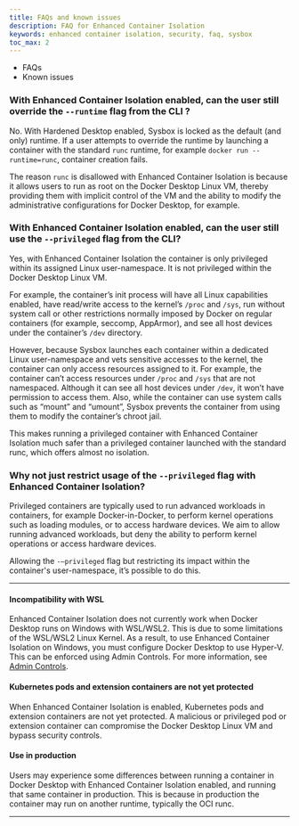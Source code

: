 ```yaml
---
title: FAQs and known issues
description: FAQ for Enhanced Container Isolation 
keywords: enhanced container isolation, security, faq, sysbox
toc_max: 2
---
```


<ul class="nav nav-tabs">
  <li class="active"><a data-toggle="tab" data-target="#tab3">FAQs</a></li>
  <li><a data-toggle="tab" data-target="#tab4">Known issues</a></li>
</ul>
<div class="tab-content">
<div id="tab3" class="tab-pane fade in active" markdown="1">

### With Enhanced Container Isolation enabled, can the user still override the `--runtime` flag from the CLI ?

No. With Hardened Desktop enabled, Sysbox is locked as the default (and only) runtime. If a user attempts to override the runtime by launching a container with the standard `runc` runtime, for example `docker run --runtime=runc`, container creation fails. 

The reason `runc` is disallowed with Enhanced Container Isolation is because it allows users to run as root on the Docker Desktop Linux VM, thereby providing them with implicit control of the VM and the ability to modify the administrative configurations for Docker Desktop, for example.

### With Enhanced Container Isolation enabled, can the user still use the `--privileged` flag from the CLI?

Yes, with Enhanced Container Isolation the container is only privileged within its assigned Linux user-namespace. It is not privileged within the Docker Desktop Linux VM.

For example, the container’s init process will have all Linux capabilities enabled, have read/write access to the kernel’s `/proc` and `/sys`, run without system call or other restrictions normally imposed by Docker on regular containers (for example, seccomp, AppArmor), and see all host devices under the container’s `/dev` directory.

However, because Sysbox launches each container within a dedicated Linux user-namespace and vets sensitive accesses to the kernel, the container can only access resources assigned to it. For example, the container can’t access resources under `/proc` and `/sys` that are not namespaced. Although it can see all host devices under `/dev`, it won’t have permission to access them. Also, while the container can use system calls such as “mount” and “umount”, Sysbox prevents the container from using them to modify the container’s chroot jail.

This makes running a privileged container with Enhanced Container Isolation much safer than a privileged container launched with the standard runc, which offers almost no isolation.

### Why not just restrict usage of the `--privileged` flag with Enhanced Container Isolation?

Privileged containers are typically used to run advanced workloads in containers, for example Docker-in-Docker, to perform kernel operations such as loading modules, or to access hardware devices. We aim to allow running advanced workloads, but deny the ability to perform kernel operations or access hardware devices.

Allowing the `-–privileged` flag but restricting its impact within the container's user-namespace, it’s possible to do this.

<hr>
</div>
<div id="tab4" class="tab-pane fade" markdown="1">

#### Incompatibility with WSL
Enhanced Container Isolation does not currently work when Docker Desktop runs on Windows with WSL/WSL2. This is due to some limitations of the WSL/WSL2 Linux Kernel. As a result, to use Enhanced Container Isolation on Windows, you must configure Docker Desktop to use Hyper-V. This can be enforced using Admin Controls. For more information, see [Admin Controls](../admin-controls/index.md).

#### Kubernetes pods and extension containers are not yet protected
When Enhanced Container Isolation is enabled, Kubernetes pods and extension containers are not yet protected. A malicious or privileged pod or extension container can compromise the Docker Desktop Linux VM and bypass security controls. 

#### Use in production
Users may experience some differences between running a container in Docker Desktop with Enhanced Container Isolation enabled, and running that same container in production. This is because in production the container may run on another runtime, typically the OCI runc.

<hr>
</div>
</div>
